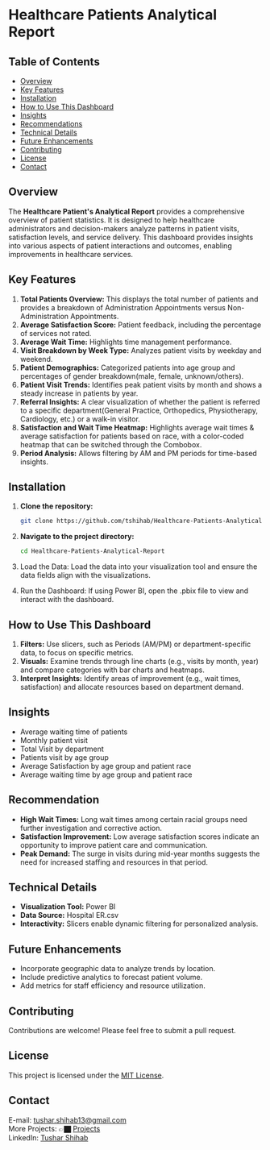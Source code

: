 # Healthcare Patients Analytical Report

## Table of Contents

- [Overview](#overview)
- [Key Features](#key-features)
- [Installation](#installation)
- [How to Use This Dashboard](#how-to-use-this-dashboard)
- [Insights](#insights)
- [Recommendations](#recommendations)
- [Technical Details](#technical-details)
- [Future Enhancements](#future-enhancements)
- [Contributing](#contributing)
- [License](#license)
- [Contact](#contact)


## Overview

The **Healthcare Patient's Analytical Report** provides a comprehensive overview of patient statistics. It is designed to help healthcare administrators and decision-makers analyze patterns in patient visits, satisfaction levels, and service delivery. This dashboard provides insights into various aspects of patient interactions and outcomes, enabling improvements in healthcare services.


## Key Features

1. **Total Patients Overview:** This displays the total number of patients and provides a breakdown of Administration Appointments versus Non-Administration Appointments.
2. **Average Satisfaction Score:** Patient feedback, including the percentage of services not rated.
3. **Average Wait Time:** Highlights time management performance.
4. **Visit Breakdown by Week Type:** Analyzes patient visits by weekday and weekend.
5. **Patient Demographics:** Categorized patients into age group and percentages of gender breakdown(male, female, unknown/others).
6. **Patient Visit Trends:** Identifies peak patient visits by month and shows a steady increase in patients by year.
7. **Referral Insights:** A clear visualization of whether the patient is referred to a specific department(General Practice, Orthopedics, Physiotherapy, Cardiology, etc.) or a walk-in visitor.
8. **Satisfaction and Wait Time Heatmap:** Highlights average wait times & average satisfaction for patients based on race, with a color-coded heatmap that can be switched through the Combobox.
9. **Period Analysis:** Allows filtering by AM and PM periods for time-based insights.


## Installation

1. **Clone the repository:**

    ```bash
    git clone https://github.com/tshihab/Healthcare-Patients-Analytical-Report.git
    ```
2. **Navigate to the project directory:**

    ```bash
    cd Healthcare-Patients-Analytical-Report
    ```
3. Load the Data: Load the data into your visualization tool and ensure the data fields align with the visualizations.
4. Run the Dashboard: If using Power BI, open the .pbix file to view and interact with the dashboard.


## How to Use This Dashboard

1. **Filters:** Use slicers, such as Periods (AM/PM) or department-specific data, to focus on specific metrics.
2. **Visuals:** Examine trends through line charts (e.g., visits by month, year) and compare categories with bar charts and heatmaps.
3. **Interpret Insights:** Identify areas of improvement (e.g., wait times, satisfaction) and allocate resources based on department demand.


## Insights

- Average waiting time of patients
- Monthly patient visit
- Total Visit by department
- Patients visit  by age group
- Average Satisfaction by age group and patient race
- Average waiting time by age group and patient race


## Recommendation

- **High Wait Times:** Long wait times among certain racial groups need further investigation and corrective action.
- **Satisfaction Improvement:** Low average satisfaction scores indicate an opportunity to improve patient care and communication.
- **Peak Demand:** The surge in visits during mid-year months suggests the need for increased staffing and resources in that period.


## Technical Details

- **Visualization Tool:** Power BI
- **Data Source:** Hospital ER.csv
- **Interactivity:** Slicers enable dynamic filtering for personalized analysis.


## Future Enhancements

- Incorporate geographic data to analyze trends by location.
- Include predictive analytics to forecast patient volume.
- Add metrics for staff efficiency and resource utilization.


## Contributing

Contributions are welcome! Please feel free to submit a pull request.


## License

This project is licensed under the [MIT License](LICENSE).

## Contact
E-mail: tushar.shihab13@gmail.com <br>
More Projects: 👉🏿 [Projects](https://github.com/tshihab07?tab=repositories)<br>
LinkedIn: [Tushar Shihab](https://www.linkedin.com/in/tshihab07/)

